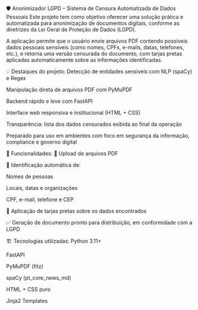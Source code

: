 🛡️ Anonimizador LGPD – Sistema de Censura Automatizada de Dados Pessoais
Este projeto tem como objetivo oferecer uma solução prática e automatizada para anonimização de documentos digitais, conforme as diretrizes da Lei Geral de Proteção de Dados (LGPD).

A aplicação permite que o usuário envie arquivos PDF contendo possíveis dados pessoais sensíveis (como nomes, CPFs, e-mails, datas, telefones, etc.), e retorna uma versão censurada do documento, com tarjas pretas aplicadas automaticamente sobre as informações identificadas.

💡 Destaques do projeto:
Detecção de entidades sensíveis com NLP (spaCy) e Regex

Manipulação direta de arquivos PDF com PyMuPDF

Backend rápido e leve com FastAPI

Interface web responsiva e institucional (HTML + CSS)

Transparência: lista dos dados censurados exibida ao final da operação

Preparado para uso em ambientes com foco em segurança da informação, compliance e governo digital

🧩 Funcionalidades:
📄 Upload de arquivos PDF

🤖 Identificação automática de:

Nomes de pessoas

Locais, datas e organizações

CPF, e-mail, telefone e CEP

🎯 Aplicação de tarjas pretas sobre os dados encontrados

✅ Geração de documento pronto para distribuição, em conformidade com a LGPD

🏗️ Tecnologias utilizadas:
Python 3.11+

FastAPI

PyMuPDF (fitz)

spaCy (pt_core_news_md)

HTML + CSS puro

Jinja2 Templates
